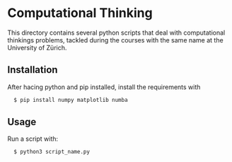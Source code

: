 
# Computational Thinking

This directory contains several python scripts that deal with computational thinkings problems, tackled during the courses with the same name at the University of Zürich.



## Installation

After hacing python and pip installed, install the requirements with

```bash
  $ pip install numpy matplotlib numba
```
    
## Usage

Run a script with:

```bash
  $ python3 script_name.py
```


